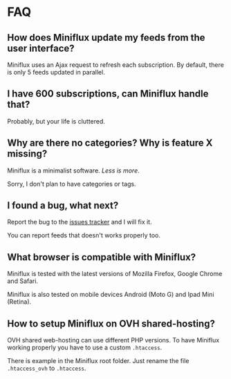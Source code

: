 FAQ
===

How does Miniflux update my feeds from the user interface?
----------------------------------------------------------

Miniflux uses an Ajax request to refresh each subscription.
By default, there is only 5 feeds updated in parallel.

I have 600 subscriptions, can Miniflux handle that?
---------------------------------------------------

Probably, but your life is cluttered.

Why are there no categories? Why is feature X missing?
------------------------------------------------------

Miniflux is a minimalist software. _Less is more_.

Sorry, I don't plan to have categories or tags.

I found a bug, what next?
-------------------------

Report the bug to the [issues tracker](https://github.com/fguillot/miniflux/issues) and I will fix it.

You can report feeds that doesn't works properly too.

What browser is compatible with Miniflux?
-----------------------------------------

Miniflux is tested with the latest versions of Mozilla Firefox, Google Chrome and Safari.

Miniflux is also tested on mobile devices Android (Moto G) and Ipad Mini (Retina).

How to setup Miniflux on OVH shared-hosting?
--------------------------------------------

OVH shared web-hosting can use different PHP versions.
To have Miniflux working properly you have to use a custom `.htaccess`.

There is example in the Miniflux root folder. Just rename the file `.htaccess_ovh` to `.htaccess`.
